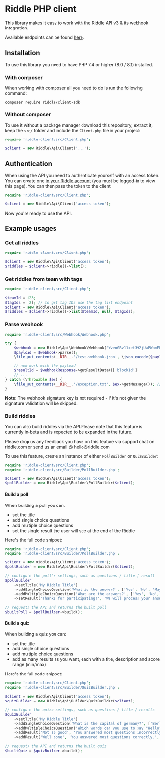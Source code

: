 # Riddle PHP client

This library makes it easy to work with the Riddle API v3 & its webhook integration.

Available endpoints can be found [here](https://www.riddle.com/creator/v3/docs).

## Installation

To use this library you need to have PHP 7.4 or higher (8.0 / 8.1) installed.

### With composer

When working with composer all you need to do is run the following command:

```
composer require riddle/client-sdk
```

### Without composer

To use it without a package manager download this repository, extract it, keep the `src/` folder and include the `Client.php` file in your project:

```php
require 'riddle-client/src/Client.php';

$client = new Riddle\Api\Client('...');
```

## Authentication

When using the API you need to authenticate yourself with an access token. You can create one [in your Riddle account](https://www.riddle.com/creator/account/access-token/) (you must be logged-in to view this page).
You can then pass the token to the client:

```php
require 'riddle-client/src/Client.php';

$client = new Riddle\Api\Client('access token');
```

Now you're ready to use the API.

## Example usages

### Get all riddles

```php
require 'riddle-client/src/Client.php';

$client = new Riddle\Api\Client('access token');
$riddles = $client->riddle()->list();
```

### Get riddles from team with tags

```php
require 'riddle-client/src/Client.php';

$teamId = 123;
$tagIds = [2]; // to get tag IDs use the tag list endpoint
$client = new Riddle\Api\Client('access token');
$riddles = $client->riddle()->list($teamId, null, $tagIds);
```

### Parse webhook

```php
require 'riddle-client/src/Webhook/Webhook.php';

try {
    $webhook = new Riddle\Api\Webhook\Webhook('WveoGBv11xet392jUwPWbmEbicUn13zR');
    $payload = $webhook->parse();
    \file_put_contents(__DIR__.'/test-webhook.json', \json_encode($payload->getPayload())); // log the webhook payload

    // now work with the payload
    $resultId = $webhookResponse->getResultData()['blockId'];
    // ...
} catch (\Throwable $ex) {
    \file_put_contents(__DIR__.'/exception.txt', $ex->getMessage()); // write to a log file in case of an exception
}
```

**Note**: The webhook signature key is not required - if it's not given the signature validation will be skipped.


### Build riddles

You can also build riddles via the API.Please note that this feature is currently in-beta and is expected to be expanded in the future.

Please drop us any feedback you have on this feature via support chat on [riddle.com](https://www.riddle.com) or send us an email @ [hello@riddle.com](mailto:hello@riddle.com)!


To use this feature, create an instance of either `PollBuilder` or `QuizBuilder`:

```php
require 'riddle-client/src/Client.php';
require 'riddle-client/src/Builder/PollBuilder.php';

$client = new Riddle\Api\Client('access token');
$pollBuilder = new Riddle\Api\Builder\PollBuilder($client);
```

#### Build a poll

When building a poll you can:
- set the title
- add single choice questions
- add multiple choice questions
- set the single result the user will see at the end of the Riddle

Here's the full code snippet:

```php
require 'riddle-client/src/Client.php';
require 'riddle-client/src/Builder/PollBuilder.php';

$client = new Riddle\Api\Client('access token');
$pollBuilder = new Riddle\Api\Builder\PollBuilder($client);

// configure the poll's settings, such as questions / title / result
$pollBuilder
    ->setTitle('My Riddle Title')
    ->addSingleChoiceQuestion('What is the answer?', ['Yes', 'No', 'Maybe'])
    ->addMultipleChoiceQuestion('What are the answers?', ['Yes', 'No', 'Maybe'])
    ->setResult('Thanks for participating!', 'We will process your answers accordingly.');

// requests the API and returns the built poll
$builtPoll = $pollBuilder->build();
```

#### Build a quiz

When building a quiz you can:
- set the title
- add single choice questions
- add multiple choice questions
- add as many results as you want, each with a title, description and score range (min/max)

Here's the full code snippet:

```php
require 'riddle-client/src/Client.php';
require 'riddle-client/src/Builder/QuizBuilder.php';

$client = new Riddle\Api\Client('access token');
$quizBuilder = new Riddle\Api\Builder\QuizBuilder($client);

// configure the quizz settings, such as questions / title / results
$quizBuilder
    ->setTitle('My Riddle Title')
    ->addSingleChoiceQuestion('What is the capital of germany?', ['Berlin' => true, 'Munich' => false, 'Hamburg' => false])
    ->addMultipleChoiceQuestion('Which words can you use to say "Hello" in German?', ['Hallo' => true, 'Ciao' => false, 'Guten Tag' => true])
    ->addResult('Not so good', 'You answered most questions incorrectly.', 0, 50)
    ->addResult('Well done', 'You answered most questions correctly.', 51, 100);

// requests the API and returns the built quiz
$builtQuiz = $quizBuilder->build();
```